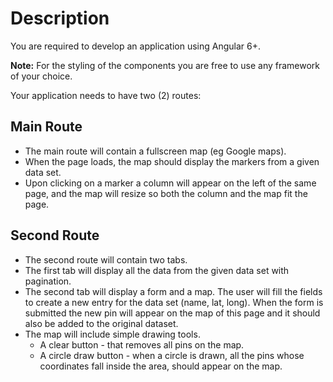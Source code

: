 # Description

You are required to develop an application using Angular 6+. 

**Note:** For the styling of the components you are free to use any framework of your choice. 

Your application needs to have two (2) routes:

## Main Route
* The main route will contain a fullscreen map (eg Google maps).
* When the page loads, the map should display the markers from a given data set. 
* Upon clicking on a marker a column will appear on the left of the same page, and the map will resize so both the column and the map fit the page.

## Second Route
* The second route will contain two tabs.
* The first tab will display all the data from the given data set with pagination.
* The second tab will display a form and a map. The user will fill the fields to create a new entry for the data set (name, lat, long). When the form is submitted the new pin will appear on the map of this page and it should also be added to the original dataset. 
* The map will include simple drawing tools. 
    * A clear button - that removes all pins on the map.
    * A circle draw button - when a circle is drawn, all the pins whose coordinates fall inside the area, should appear on the map.
